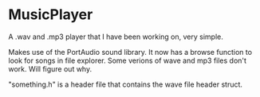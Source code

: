 # MusicPlayer
A .wav and .mp3 player that I have been working on, very simple.

Makes use of the PortAudio sound library.
It now has a browse function to look for songs in file explorer.
Some verions of wave and mp3 files don't work. Will figure out why.

"something.h" is a header file that contains the wave file header struct.
